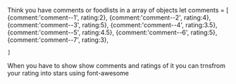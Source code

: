 

Think you have comments or foodlists in a array of objects 
  let comments = [
        {comment:'comment--1', rating:2},
        {comment:'comment--2', rating:4},
        {comment:'comment--3', rating:5},
        {comment:'comment--4', rating:3.5},
        {comment:'comment--5', rating:4.5},
        {comment:'comment--6', rating:5},
        {comment:'comment--7', rating:3},

    ]

When you have to show show comments and ratings of it you can trnsfrom your rating into stars using font-awesome